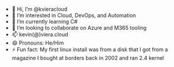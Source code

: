 - 👋 Hi, I’m @kvieracloud
- 👀 I’m interested in Cloud, DevOps, and Automation
- 🌱 I’m currently learning C#
- 💞️ I’m looking to collaborate on Azure and M365 tooling
- 📫 kevin(@)viera.cloud
- 😄 Pronouns: He/Him
- ⚡ Fun fact: My first linux install was from a disk that I got from a magazine I bought at borders back in 2002 and ran 2.4 kernel

<!---
kvieracloud/kvieracloud is a ✨ special ✨ repository because its `README.md` (this file) appears on your GitHub profile.
You can click the Preview link to take a look at your changes.
--->
